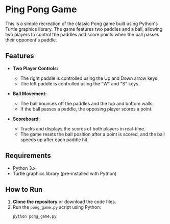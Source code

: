 # Ping Pong Game

This is a simple recreation of the classic Pong game built using Python's Turtle graphics library. The game features two paddles and a ball, allowing two players to control the paddles and score points when the ball passes their opponent's paddle.

## Features

- **Two Player Controls:** 
  - The right paddle is controlled using the Up and Down arrow keys.
  - The left paddle is controlled using the "W" and "S" keys.
  
- **Ball Movement:**
  - The ball bounces off the paddles and the top and bottom walls.
  - If the ball passes a paddle, the opposing player scores a point.

- **Scoreboard:** 
  - Tracks and displays the scores of both players in real-time.
  - The game resets the ball position after a point is scored, and the ball speeds up after each paddle hit.

## Requirements

- Python 3.x
- Turtle graphics library (pre-installed with Python)

## How to Run

1. **Clone the repository** or download the code files.
2. Run the `pong_game.py` script using Python:
   ```bash
   python pong_game.py

